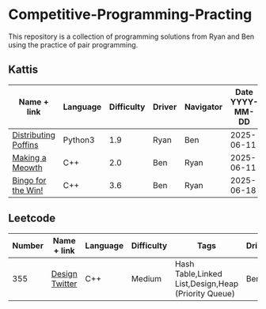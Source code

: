 # Competitive-Programming-Practing

This repository is a collection of programming solutions from Ryan and Ben using the practice of pair programming.

## Kattis

|Name + link|Language|Difficulty|Driver|Navigator|Date YYYY-MM-DD|
|---|---|---|---|---|---|
|[Distributing Poffins](https://open.kattis.com/problems/distributingpoffins?editresubmit=17545562&tab=metadata)| Python3 | 1.9 | Ryan | Ben | 2025-06-11 |
|[Making a Meowth](https://open.kattis.com/problems/makingameowth)| C++ | 2.0 | Ben | Ryan | 2025-06-11 |
|[Bingo for the Win!](https://open.kattis.com/problems/bingoforthewin)| C++ | 3.6 | Ben | Ryan | 2025-06-18 |

## Leetcode

|Number|Name + link|Language|Difficulty|Tags|Driver|Navigator|
|---|---|---|---|---|---|---|
|355|[Design Twitter](https://leetcode.com/problems/design-twitter/description/)|C++|Medium|Hash Table,Linked List,Design,Heap (Priority Queue)|Ben|Ryan|
